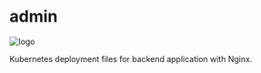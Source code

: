 # admin
![logo](http://bit.ly/44Eeb48)

Kubernetes deployment files for backend application with Nginx.
